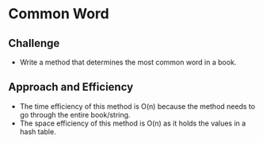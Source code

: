 # Common Word

## Challenge
- Write a method that determines the most common word in a book.

## Approach and Efficiency
- The time efficiency of this method is O(n) because the method needs to go through the entire book/string.
- The space efficiency of this method is O(n) as it holds the values in a hash table.
